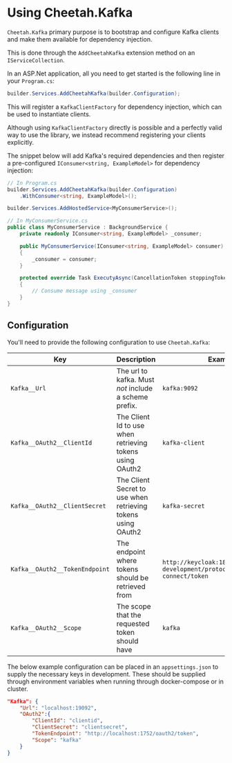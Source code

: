 # Using Cheetah.Kafka

`Cheetah.Kafka` primary purpose is to bootstrap and configure Kafka clients and make them available for dependency injection.

This is done through the `AddCheetahKafka` extension method on an `IServiceCollection`.

In an ASP.Net application, all you need to get started is the following line in your `Program.cs`:

```csharp
builder.Services.AddCheetahKafka(builder.Configuration);
```

This will register a `KafkaClientFactory` for dependency injection, which can be used to instantiate clients. 

Although using `KafkaClientFactory` directly is possible and a perfectly valid way to use the library, we instead recommend registering your clients explicitly.

The snippet below will add Kafka's required dependencies and then register a pre-configured `IConsumer<string, ExampleModel>` for dependency injection:

```csharp
// In Program.cs
builder.Services.AddCheetahKafka(builder.Configuration)
    .WithConsumer<string, ExampleModel>();

builder.Services.AddHostedService<MyConsumerService>();

// In MyConsumerService.cs
public class MyConsumerService : BackgroundService {
    private readonly IConsumer<string, ExampleModel> _consumer;

    public MyConsumerService(IConsumer<string, ExampleModel> consumer)
    {
        _consumer = consumer;
    }

    protected override Task ExecutyAsync(CancellationToken stoppingToken)
    {
        // Consume message using _consumer
    }
}
```


## Configuration

You'll need to provide the following configuration to use `Cheetah.Kafka`:

| Key                        	| Description                                                  	| Example                                                                       	| Required 	|
|----------------------------	|--------------------------------------------------------------	|-------------------------------------------------------------------------------	|----------	|
| `Kafka__Url`                  	| The url to kafka. Must *not* include a scheme prefix.        	| `kafka:9092`                                                                  	| ✓        	|
| `Kafka__OAuth2__ClientId`      	| The Client Id to use when retrieving tokens using OAuth2     	| `kafka-client`                                                                	| ✓        	|
| `Kafka__OAuth2__ClientSecret`  	| The Client Secret to use when retrieving tokens using OAuth2 	| `kafka-secret`                                                                	| ✓        	|
| `Kafka__OAuth2__TokenEndpoint` 	| The endpoint where tokens should be retrieved from           	| `http://keycloak:1852/realms/local-development/protocol/openid-connect/token` 	| ✓        	|
| `Kafka__OAuth2__Scope`         	| The scope that the requested token should have               	| `kafka`                                                                       	|          	|

The below example configuration can be placed in an `appsettings.json` to supply the necessary keys in development. These should be supplied through environment variables when running through docker-compose or in cluster.

```json
"Kafka": {
    "Url": "localhost:19092",
    "OAuth2":{
        "ClientId": "clientid",
        "ClientSecret": "clientsecret",
        "TokenEndpoint": "http://localhost:1752/oauth2/token",
        "Scope": "kafka" 
    }
}
```